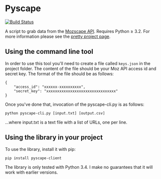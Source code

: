 # Pyscape 

[![Build Status](https://snap-ci.com/benjaminestes/pyscape-client/branch/master/build_image)](https://snap-ci.com/benjaminestes/pyscape-client/branch/master)

A script to grab data from the [Mozscape 
API](http://apiwiki.seomoz.org/). Requires Python &ge; 3.2. For 
more information please see the [pretty project 
page](http://projects.benjaminestes.com/Pyscape/).

## Using the command line tool

In order to use this tool you'll need to create a file called `keys.json` in the project folder. The content of the file should be your Moz API access id and secret key. The format of the file should be as follows:

```
{
    "access_id": "xxxxxx-xxxxxxxxxx",
    "secret_key": "xxxxxxxxxxxxxxxxxxxxxxxxxxxxxxxx"
}
```

Once you've done that, invocation of the pyscape-cli.py is as follows:

```
python pyscape-cli.py [input.txt] [output.csv]
```

...where input.txt is a text file with a list of URLs, one per line.

## Using the library in your project

To use the library, install it with pip:

```
pip install pyscape-client
```

The library is only tested with Python 3.4. I make no guarantees that it will work with earlier versions.
